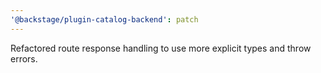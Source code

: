 ```yaml
---
'@backstage/plugin-catalog-backend': patch
---
```


Refactored route response handling to use more explicit types and throw errors.
